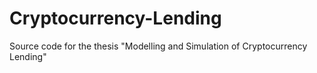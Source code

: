 # Cryptocurrency-Lending
Source code for the thesis "Modelling and Simulation of Cryptocurrency Lending"
